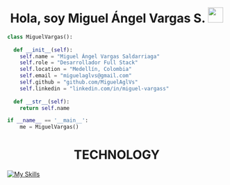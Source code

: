 
<div>
    <h1 align="center"><b>Hola, soy Miguel Ángel Vargas S. </b><img src="https://media.giphy.com/media/hvRJCLFzcasrR4ia7z/giphy.gif" width="35"></h1>
<p>

```python
class MiguelVargas():
    
  def __init__(self):
    self.name = "Miguel Ángel Vargas Saldarriaga"
    self.role = "Desarrollador Full Stack"
    self.location = "Medellín, Colombia"
    self.email = "miguelaglvs@gmail.com"
    self.github = "github.com/MiguelAglVs"
    self.linkedin = "linkedin.com/in/miguel-vargass"
  
  def __str__(self):
    return self.name

if __name__ == '__main__':
    me = MiguelVargas()
```

<h1 align="center">TECHNOLOGY</h1>

[![My Skills](https://skillicons.dev/icons?i=js,html,css,wasm)](https://skillicons.dev)


